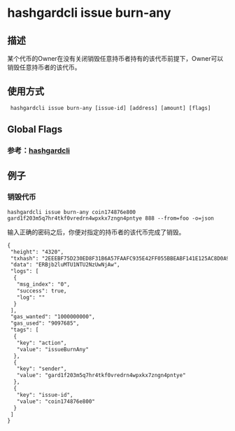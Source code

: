# hashgardcli issue burn-any

## 描述
某个代币的Owner在没有关闭销毁任意持币者持有的该代币前提下，Owner可以销毁任意持币者的该代币。
## 使用方式
```
 hashgardcli issue burn-any [issue-id] [address] [amount] [flags]
```
## Global Flags

 ### 参考：[hashgardcli](../README.md)

## 例子
### 销毁代币
```shell
hashgardcli issue burn-any coin174876e800 gard1f203m5q7hr4tkf0vredrn4wpxkx7zngn4pntye 888 --from=foo -o=json
```
输入正确的密码之后，你便对指定的持币者的该代币完成了销毁。
```txt
{
 "height": "4320",
 "txhash": "2EEEBF75D230ED8F31B6A57FAAFC935E42FF055BBEABF141E125AC8D0A958D16",
 "data": "ERBjb2luMTU1NTU2NzUwNjAw",
 "logs": [
  {
   "msg_index": "0",
   "success": true,
   "log": ""
  }
 ],
 "gas_wanted": "1000000000",
 "gas_used": "9097685",
 "tags": [
  {
   "key": "action",
   "value": "issueBurnAny"
  },
  {
   "key": "sender",
   "value": "gard1f203m5q7hr4tkf0vredrn4wpxkx7zngn4pntye"
  },
  {
   "key": "issue-id",
   "value": "coin174876e800"
  }
 ]
}
```

